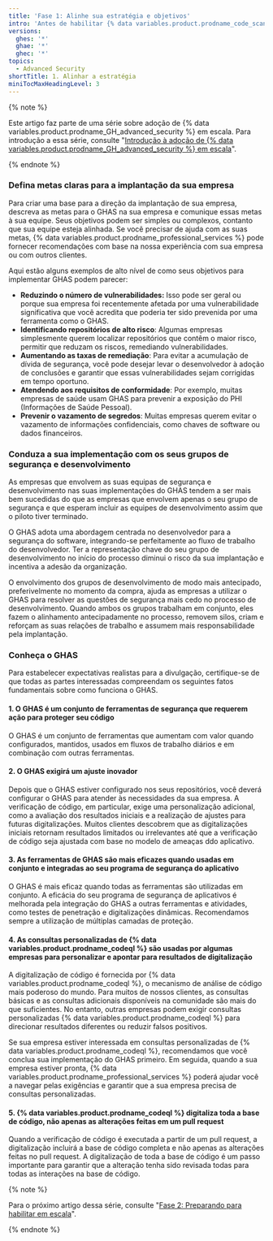 ```yaml
---
title: 'Fase 1: Alinhe sua estratégia e objetivos'
intro: 'Antes de habilitar {% data variables.product.prodname_code_scanning %} e {% data variables.product.prodname_secret_scanning %}, planeje como o GHAS deve ser implantado em toda a sua empresa.'
versions:
  ghes: '*'
  ghae: '*'
  ghec: '*'
topics:
  - Advanced Security
shortTitle: 1. Alinhar a estratégia
miniTocMaxHeadingLevel: 3
---
```


{% note %}

Este artigo faz parte de uma série sobre adoção de {% data variables.product.prodname_GH_advanced_security %} em escala. Para introdução a essa série, consulte "[Introdução à adoção de {% data variables.product.prodname_GH_advanced_security %} em escala](/code-security/adopting-github-advanced-security-at-scale/introduction-to-adopting-github-advanced-security-at-scale)".

{% endnote %}

### Defina metas claras para a implantação da sua empresa

Para criar uma base para a direção da implantação de sua empresa, descreva as metas para o GHAS na sua empresa e comunique essas metas à sua equipe. Seus objetivos podem ser simples ou complexos, contanto que sua equipe esteja alinhada. Se você precisar de ajuda com as suas metas, {% data variables.product.prodname_professional_services %} pode fornecer recomendações com base na nossa experiência com sua empresa ou com outros clientes.

Aqui estão alguns exemplos de alto nível de como seus objetivos para implementar GHAS podem parecer:

  - **Reduzindo o número de vulnerabilidades:** Isso pode ser geral ou porque sua empresa foi recentemente afetada por uma vulnerabilidade significativa que você acredita que poderia ter sido prevenida por uma ferramenta como o GHAS.
  - **Identificando repositórios de alto risco**: Algumas empresas simplesmente querem localizar repositórios que contêm o maior risco, permitir que reduzam os riscos, remediando vulnerabilidades.
  -  **Aumentando as taxas de remediação**: Para evitar a acumulação de dívida de segurança, você pode desejar levar o desenvolvedor à adoção de conclusões e garantir que essas vulnerabilidades sejam corrigidas em tempo oportuno.
  - **Atendendo aos requisitos de conformidade**: Por exemplo, muitas empresas de saúde usam GHAS para prevenir a exposição do PHI (Informações de Saúde Pessoal).
  - **Prevenir o vazamento de segredos**: Muitas empresas querem evitar o vazamento de informações confidenciais, como chaves de software ou dados financeiros.

### Conduza a sua implementação com os seus grupos de segurança e desenvolvimento

As empresas que envolvem as suas equipas de segurança e desenvolvimento nas suas implementações do GHAS tendem a ser mais bem sucedidas do que as empresas que envolvem apenas o seu grupo de segurança e que esperam incluir as equipes de desenvolvimento assim que o piloto tiver terminado.

O GHAS adota uma abordagem centrada no desenvolvedor para a segurança do software, integrando-se perfeitamente ao fluxo de trabalho do desenvolvedor. Ter a representação chave do seu grupo de desenvolvimento no início do processo diminui o risco da sua implantação e incentiva a adesão da organização.

O envolvimento dos grupos de desenvolvimento de modo mais antecipado, preferivelmente no momento da compra, ajuda as empresas a utilizar o GHAS para resolver as questões de segurança mais cedo no processo de desenvolvimento. Quando ambos os grupos trabalham em conjunto, eles fazem o alinhamento antecipadamente no processo, removem silos, criam e reforçam as suas relações de trabalho e assumem mais responsabilidade pela implantação.


### Conheça o GHAS

Para estabelecer expectativas realistas para a divulgação, certifique-se de que todas as partes interessadas compreendam os seguintes fatos fundamentais sobre como funciona o GHAS.

#### 1. O GHAS é um conjunto de ferramentas de segurança que requerem ação para proteger seu código

O GHAS é um conjunto de ferramentas que aumentam com valor quando configurados, mantidos, usados em fluxos de trabalho diários e em combinação com outras ferramentas.

#### 2. O GHAS exigirá um ajuste inovador

Depois que o GHAS estiver configurado nos seus repositórios, você deverá configurar o GHAS para atender às necessidades da sua empresa. A verificação de código, em particular, exige uma personalização adicional, como a avaliação dos resultados iniciais e a realização de ajustes para futuras digitalizações. Muitos clientes descobrem que as digitalizações iniciais retornam resultados limitados ou irrelevantes até que a verificação de código seja ajustada com base no modelo de ameaças ddo aplicativo.

#### 3. As ferramentas de GHAS são mais eficazes quando usadas em conjunto e integradas ao seu programa de segurança do aplicativo

O GHAS é mais eficaz quando todas as ferramentas são utilizadas em conjunto. A eficácia do seu programa de segurança de aplicativos é melhorada pela integração do GHAS a outras ferramentas e atividades, como testes de penetração e digitalizações dinâmicas. Recomendamos sempre a utilização de múltiplas camadas de proteção.

#### 4. As consultas personalizadas de {% data variables.product.prodname_codeql %} são usadas por algumas empresas para personalizar e apontar para resultados de digitalização

A digitalização de código é fornecida por {% data variables.product.prodname_codeql %}, o mecanismo de análise de código mais poderoso do mundo. Para muitos de nossos clientes, as consultas básicas e as consultas adicionais disponíveis na comunidade são mais do que suficientes. No entanto, outras empresas podem exigir consultas personalizadas {% data variables.product.prodname_codeql %} para direcionar resultados diferentes ou reduzir falsos positivos.

Se sua empresa estiver interessada em consultas personalizadas de {% data variables.product.prodname_codeql %}, recomendamos que você conclua sua implementação do GHAS primeiro. Em seguida, quando a sua empresa estiver pronta, {% data variables.product.prodname_professional_services %} poderá ajudar você a navegar pelas exigências e garantir que a sua empresa precisa de consultas personalizadas.

#### 5. {% data variables.product.prodname_codeql %} digitaliza toda a base de código, não apenas as alterações feitas em um pull request

Quando a verificação de código é executada a partir de um pull request, a digitalização incluirá a base de código completa e não apenas as alterações feitas no pull request. A digitalização de toda a base de código é um passo importante para garantir que a alteração tenha sido revisada todas para todas as interações na base de código.

{% note %}

Para o próximo artigo dessa série, consulte "[Fase 2: Preparando para habilitar em escala](/code-security/adopting-github-advanced-security-at-scale/phase-2-preparing-to-enable-at-scale)".

{% endnote %}
